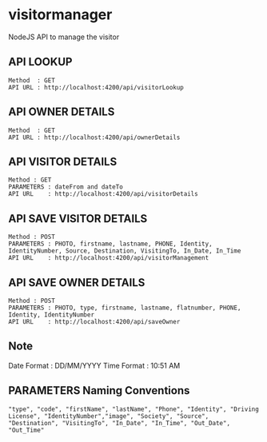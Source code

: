 # visitormanager
NodeJS API to manage the visitor

## API LOOKUP
	Method  : GET
	API URL : http://localhost:4200/api/visitorLookup

## API OWNER DETAILS
	Method  : GET
	API URL : http://localhost:4200/api/ownerDetails

## API VISITOR DETAILS
	Method : GET
	PARAMETERS : dateFrom and dateTo
	API URL    : http://localhost:4200/api/visitorDetails
	
## API SAVE VISITOR DETAILS
	Method : POST
	PARAMETERS : PHOTO, firstname, lastname, PHONE, Identity, IdentityNumber, Source, Destination, VisitingTo, In_Date, In_Time
	API URL    : http://localhost:4200/api/visitorManagement
	
## API SAVE OWNER DETAILS
	Method : POST
	PARAMETERS : PHOTO, type, firstname, lastname, flatnumber, PHONE, Identity, IdentityNumber
	API URL    : http://localhost:4200/api/saveOwner
	
## Note 
   Date Format : DD/MM/YYYY 
   Time Format : 10:51 AM
   
## PARAMETERS Naming Conventions
	"type", "code", "firstName", "lastName", "Phone", "Identity", "Driving License", "IdentityNumber","image", "Society", "Source", "Destination", "VisitingTo", "In_Date", "In_Time", "Out_Date", "Out_Time"
